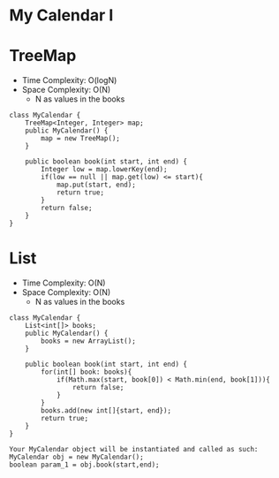 # My Calendar I

# TreeMap

- Time Complexity: O(logN)
- Space Complexity: O(N)
  - N as values in the books

```
class MyCalendar {
    TreeMap<Integer, Integer> map;
    public MyCalendar() {
        map = new TreeMap();
    }

    public boolean book(int start, int end) {
        Integer low = map.lowerKey(end);
        if(low == null || map.get(low) <= start){
            map.put(start, end);
            return true;
        }
        return false;
    }
}
```

# List

- Time Complexity: O(N)
- Space Complexity: O(N)
  - N as values in the books

```
class MyCalendar {
    List<int[]> books;
    public MyCalendar() {
        books = new ArrayList();
    }

    public boolean book(int start, int end) {
        for(int[] book: books){
            if(Math.max(start, book[0]) < Math.min(end, book[1])){
                return false;
            }
        }
        books.add(new int[]{start, end});
        return true;
    }
}
```

```
Your MyCalendar object will be instantiated and called as such:
MyCalendar obj = new MyCalendar();
boolean param_1 = obj.book(start,end);
```
